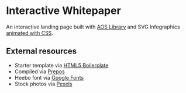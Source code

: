 # Interactive Whitepaper

An interactive landing page built with [AOS Library](https://michalsnik.github.io/aos/) and SVG Infographics [animated with CSS](https://css-tricks.com/animating-svg-css/).

## External resources

* Starter template via [HTML5 Boilerplate](https://html5boilerplate.com/)
* Compiled via [Prepos](https://prepros.io/)
* Heebo font via [Google Fonts](https://fonts.google.com/specimen/Heebo)
* Stock photos via [Pexels](https://www.pexels.com)
